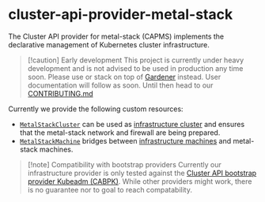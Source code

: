 # cluster-api-provider-metal-stack

The Cluster API provider for metal-stack (CAPMS) implements the declarative management of Kubernetes cluster infrastructure.

> [!caution] Early development
> This project is currently under heavy development and is not advised to be used in production any time soon.
> Please use or stack on top of [Gardener](https://docs.metal-stack.io/stable/installation/deployment/#Gardener-with-metal-stack) instead.
> User documentation will follow as soon. Until then head to our [CONTRIBUTING.md](/CONTRIBUTING.md)

Currently we provide the following custom resources:

- [`MetalStackCluster`](./api/v1alpha1/metalstackcluster_types.go) can be used as [infrastructure cluster](https://cluster-api.sigs.k8s.io/developer/providers/contracts/infra-cluster) and ensures that the metal-stack network and firewall are being prepared.
- [`MetalStackMachine`](./api/v1alpha1/metalstackmachine_types.go) bridges between [infrastructure machines](https://cluster-api.sigs.k8s.io/developer/providers/contracts/infra-machine) and metal-stack machines.

> [!note] Compatibility with bootstrap providers
> Currently our infrastructure provider is only tested against the [Cluster API bootstrap provider Kubeadm (CABPK)](https://cluster-api.sigs.k8s.io/tasks/bootstrap/kubeadm-bootstrap/index.html?highlight=kubeadm#cluster-api-bootstrap-provider-kubeadm).
> While other providers might work, there is no guarantee nor to goal to reach compatability.
